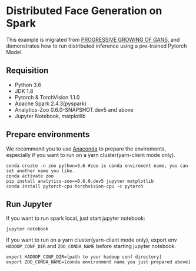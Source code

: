 # Distributed Face Generation on Spark

This example is migrated from [PROGRESSIVE GROWING OF GANS](https://pytorch.org/hub/facebookresearch_pytorch-gan-zoo_pgan/), and demonstrates how to run distributed inference using a pre-trained Pytorch Model.

## Requisition
* Python 3.6
* JDK 1.8
* Pytorch & TorchVision 1.1.0
* Apache Spark 2.4.3(pyspark)
* Analytics-Zoo 0.6.0-SNAPSHOT.dev5 and above
* Jupyter Notebook, matplotlib

## Prepare environments
We recommend you to use [Anaconda](https://www.anaconda.com/distribution/#linux) to prepare the enviroments, especially if you want to run on a yarn cluster(yarn-client mode only). 
```
conda create -n zoo python=3.6 #zoo is conda enviroment name, you can set another name you like.
conda activate zoo
pip install analytics-zoo==0.6.0.dev5 jupyter matplotlib
conda install pytorch-cpu torchvision-cpu -c pytorch
```

## Run Jupyter
If you want to run spark local, just start jupyter notebook:
```
jupyter notebook
```

If you want to run on a yarn cluster(yarn-client mode only), export env `HADOOP_CONF_DIR` and `ZOO_CONDA_NAME` before starting jupyter notebook.
```
export HADOOP_CONF_DIR=[path to your hadoop conf directory]
export ZOO_CONDA_NAME=[conda environment name you just prepared above]
```

